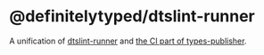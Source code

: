 # @definitelytyped/dtslint-runner

A unification of [dtslint-runner](https://github.com/DefinitelyTyped/dtslint-runner) and [the CI part of types-publisher](https://github.com/microsoft/types-publisher/blob/master/src/tester/test-runner.ts).